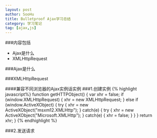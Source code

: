 ```yaml
---
layout: post
author: SooHu
title: Bulletproof Ajax学习总结
category: 学习笔记
tag: [ajax,js]
---
```


###内容包括
* Ajax是什么
* XMLHttpRequest





###Ajax是什么




###XMLHttpRequest

####兼容不同浏览器的Ajax实例话实例
###1.创建实例
{% highlight javascript%}
function getHTTPObject() {
	var xhr = false;
	if (window.XMLHttpRequest) {
		xhr = new XMLHttpRequest;
	}
	else if (window.ActiveXObject) {
		try {
			xhr = new ActiveXObject("msxm12.XMLHttp");
		} catch(e) {
			try {
				xhr = new ActiveXObject("Microsoft.XMLHttp");
			} catch(e) {
				xhr = false;
			}
		}
	}
	return xhr;
}
{% endhighlight %}

###2.发送请求
